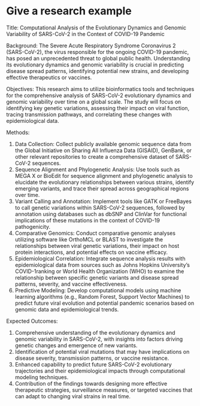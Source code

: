 # Give a research example
Title: Computational Analysis of the Evolutionary Dynamics and Genomic Variability of SARS-CoV-2 in the Context of
COVID-19 Pandemic

Background: The Severe Acute Respiratory Syndrome Coronavirus 2 (SARS-CoV-2), the virus responsible for the
ongoing COVID-19 pandemic, has posed an unprecedented threat to global public health. Understanding its
evolutionary dynamics and genomic variability is crucial in predicting disease spread patterns, identifying
potential new strains, and developing effective therapeutics or vaccines.

Objectives: This research aims to utilize bioinformatics tools and techniques for the comprehensive analysis of
SARS-CoV-2 evolutionary dynamics and genomic variability over time on a global scale. The study will focus on
identifying key genetic variations, assessing their impact on viral function, tracing transmission pathways, and
correlating these changes with epidemiological data.

Methods:
1) Data Collection: Collect publicly available genomic sequence data from the Global Initiative on Sharing All
Influenza Data (GISAID), GenBank, or other relevant repositories to create a comprehensive dataset of SARS-CoV-2
sequences.
2) Sequence Alignment and Phylogenetic Analysis: Use tools such as MEGA X or BioEdit for sequence alignment and
phylogenetic analysis to elucidate the evolutionary relationships between various strains, identify emerging
variants, and trace their spread across geographical regions over time.
3) Variant Calling and Annotation: Implement tools like GATK or FreeBayes to call genetic variations within
SARS-CoV-2 sequences, followed by annotation using databases such as dbSNP and ClinVar for functional implications
of these mutations in the context of COVID-19 pathogenicity.
4) Comparative Genomics: Conduct comparative genomic analyses utilizing software like OrthoMCL or BLAST to
investigate the relationships between viral genetic variations, their impact on host protein interactions, and
potential effects on vaccine efficacy.
5) Epidemiological Correlation: Integrate sequence analysis results with epidemiological data from sources such as
Johns Hopkins University’s COVID-1ranking or World Health Organization (WHO) to examine the relationship between
specific genetic variants and disease spread patterns, severity, and vaccine effectiveness.
6) Predictive Modeling: Develop computational models using machine learning algorithms (e.g., Random Forest,
Support Vector Machines) to predict future viral evolution and potential pandemic scenarios based on genomic data
and epidemiological trends.

Expected Outcomes:
1) Comprehensive understanding of the evolutionary dynamics and genomic variability in SARS-CoV-2, with insights
into factors driving genetic changes and emergence of new variants.
2) Identification of potential viral mutations that may have implications on disease severity, transmission
patterns, or vaccine resistance.
3) Enhanced capability to predict future SARS-CoV-2 evolutionary trajectories and their epidemiological impacts
through computational modeling techniques.
4) Contribution of the findings towards designing more effective therapeutic strategies, surveillance measures, or
targeted vaccines that can adapt to changing viral strains in real time.
